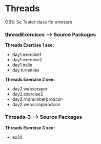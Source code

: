 # Threads
OBS: Se Tester class for anwsers

### threadExercises --> Source Packages 

**Threads Exercise 1 see:** 
- day1.exercise1
- day1.exercise2
- day1.balls
- day.turnstiles

**Threads Exercise 2 see:**
- day2.webscraper
- day2.exercise2
- day2.rndnumberprodcon
- day2.webscrapprodcon


### Threads-3 --> Source Packages
**Threads Exercise 3 see:**
- ex20
